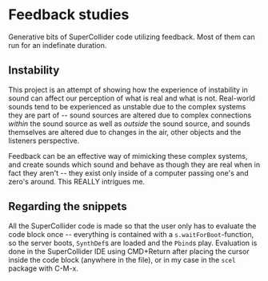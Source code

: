 # Feedback studies

Generative bits of SuperCollider code utilizing feedback. Most of them can run for an indefinate duration.

## Instability

This project is an attempt of showing how the experience of instability in sound can affect our perception of what is real and what is not. Real-world sounds tend to be experienced as unstable due to the complex systems they are part of -- sound sources are altered due to complex connections *within* the sound source as well as *outside* the sound source, and sounds themselves are altered due to changes in the air, other objects and the listeners perspective.

Feedback can be an effective way of mimicking these complex systems, and create sounds which sound and behave as though they are real when in fact they aren't -- they exist only inside of a computer passing one's and zero's around. This REALLY intrigues me.

## Regarding the snippets

All the SuperCollider code is made so that the user only has to evaluate the code block once -- everything is contained with a `s.waitForBoot`-function, so the server boots, `SynthDef`s are loaded and the `Pbind`s play. Evaluation is done in the SuperCollider IDE using CMD+Return after placing the cursor inside the code block (anywhere in the file), or in my case in the `scel` package with C-M-x.
